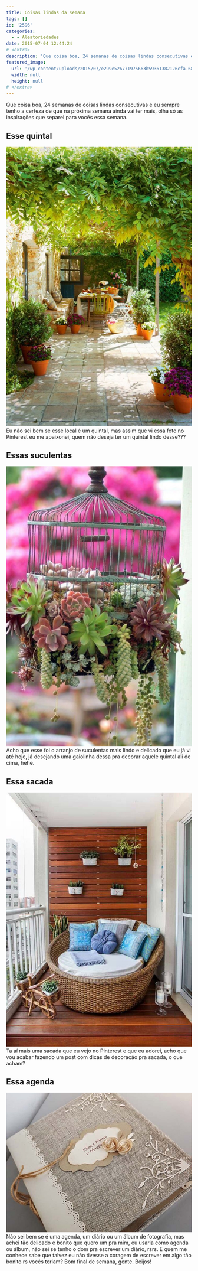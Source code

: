 ```yaml
---
title: Coisas lindas da semana
tags: []
id: '2596'
categories:
  - - Aleatoriedades
date: 2015-07-04 12:44:24
# <extra>
description: 'Que coisa boa, 24 semanas de coisas lindas consecutivas e eu sempre tenho a certeza de que na próxima semana ainda vai ter mais, olha só as inspirações que separei para vocês essa semana. Esse quintal Eu não sei bem se esse local é um quintal, mas assim que vi essa foto no Pinterest eu me apaixonei, quem não deseja ter um quintal lindo desse??? Essas suculentas Acho que esse foi o arranjo de suculentas mais lindo e delicado que eu já vi até hoje, já desejando uma gaiolinha dessa pra decorar aquele quintal ali de cima, hehe. Essa sacada Ta aí mais uma sacada que eu vejo no Pinterest e que eu adorei, acho que vou acabar fazendo um post com dicas de decoração pra sacada, o que acham? Essa agenda Não sei bem se é uma agenda, um &hellip;'
featured_image: 
  url: '/wp-content/uploads/2015/07/e299e526771975663b59361382126cfa-682x1024.jpg'
  width: null
  height: null
# </extra>
---
```


Que coisa boa, 24 semanas de coisas lindas consecutivas e eu sempre tenho a certeza de que na próxima semana ainda vai ter mais, olha só as inspirações que separei para vocês essa semana.

## Esse quintal

[![quintal florido ](/wp-content/uploads/2015/07/e299e526771975663b59361382126cfa-682x1024.jpg)](/wp-content/uploads/2015/07/e299e526771975663b59361382126cfa.jpg) Eu não sei bem se esse local é um quintal, mas assim que vi essa foto no Pinterest eu me apaixonei, quem não deseja ter um quintal lindo desse???

## Essas suculentas

[![arranjo com suculentas ](/wp-content/uploads/2015/07/7b5b8ddbc089a5dfe39dd4947dad93a3-681x1024.jpg)](/wp-content/uploads/2015/07/7b5b8ddbc089a5dfe39dd4947dad93a3.jpg) Acho que esse foi o arranjo de suculentas mais lindo e delicado que eu já vi até hoje, já desejando uma gaiolinha dessa pra decorar aquele quintal ali de cima, hehe.

## Essa sacada

[![sacada gourmet ](/wp-content/uploads/2015/07/fc663b4f7a76dd6304d34cff3d90481d.jpg)](/wp-content/uploads/2015/07/fc663b4f7a76dd6304d34cff3d90481d.jpg) Ta aí mais uma sacada que eu vejo no Pinterest e que eu adorei, acho que vou acabar fazendo um post com dicas de decoração pra sacada, o que acham?

## Essa agenda

[![agenda vintage](/wp-content/uploads/2015/07/f73295bb8842d7ae88fbdcb7dc811126.jpg)](/wp-content/uploads/2015/07/f73295bb8842d7ae88fbdcb7dc811126.jpg) Não sei bem se é uma agenda, um diário ou um álbum de fotografia, mas achei tão delicado e bonito que quero um pra mim, eu usaria como agenda ou álbum, não sei se tenho o dom pra escrever um diário, rsrs. E quem me conhece sabe que talvez eu não tivesse a coragem de escrever em algo tão bonito rs vocês teriam? Bom final de semana, gente. Beijos!
